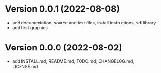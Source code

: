 # Version 0.0.1 (2022-08-08)
- add documentation, source and test files, install instructions, sdl library
- add first graphics

# Version 0.0.0 (2022-08-02)
- add INSTALL.md, README.md, TODO.md, CHANGELOG.md, LICENSE.md

